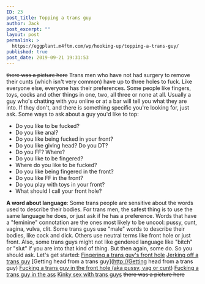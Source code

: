 ```yaml
---
ID: 23
post_title: Topping a trans guy
author: Jack
post_excerpt: ""
layout: post
permalink: >
  https://eggplant.m4ftm.com/wp/hooking-up/topping-a-trans-guy/
published: true
post_date: 2019-09-21 19:31:53
---
```

<del>there was a picture here</del> Trans men who have not had surgery to remove their cunts (which isn't very common) have up to three holes to fuck. Like everyone else, everyone has their preferences. Some people like fingers, toys, cocks and other things in one, two, all three or none at all. Usually a guy who's chatting with you online or at a bar will tell you what they are into. If they don't, and there is something specific you're looking for, just ask. Some ways to ask about a guy you'd like to top: 
*   Do you like to be fucked?
*   Do you like anal?
*   Do you like being fucked in your front?
*   Do you like giving head? Do you DT?
*   Do you FF? Where?
*   Do you like to be fingered?
*   Where do you like to be fucked?
*   Do you like being fingered in the front?
*   Do you like FF in the front?
*   Do you play with toys in your front?
*   What should I call your front hole?

**A word about language**: Some trans people are sensitive about the words used to describe their bodies. For trans men, the safest thing is to use the same language he does, or just ask if he has a preference. Words that have a "feminine" connotation are the ones most likely to be uncool: pussy, cunt, vagina, vulva, clit. Some trans guys use "male" words to describe their bodies, like cock and dick. Others use neutral terms like front hole or just front. Also, some trans guys might not like gendered language like "bitch" or "slut" if you are into that kind of thing. But then again, some do. So you should ask. Let's get started: [Fingering a trans guy's front hole][1] [Jerking off a trans guy][2] \[Getting head from a trans guy\](<http://Getting> head from a trans guy) [Fucking a trans guy in the front hole (aka pussy, vag or cunt)][3] [Fucking a trans guy in the ass][4] [Kinky sex with trans guys][5] <del>there was a picture here</del>

 [1]: http://m4ftm.com/hooking-up/fingering-a-trans-guys-front-hole/
 [2]: http://m4ftm.com/hooking-up/jerking-off-a-trans-guy/
 [3]: http://m4ftm.com/hooking-up/fucking-a-trans-man-in-the-front-hole-aka-pussy-vag-cunt/
 [4]: http://m4ftm.com/hooking-up/fucking-a-transguy-in-the-ass/
 [5]: http://m4ftm.com/hooking-up/kinky-sex-with-trans-guys/